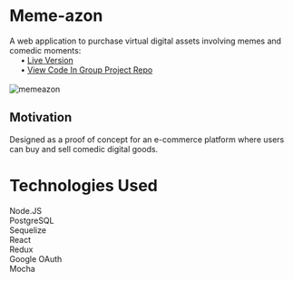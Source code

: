 # Meme-azon

A web application to purchase virtual digital assets involving memes and comedic moments: <br/> 
&nbsp;&nbsp;&nbsp;&nbsp;&nbsp;•  [Live Version](http://meme-azon.herokuapp.com/) <br/>
&nbsp;&nbsp;&nbsp;&nbsp;&nbsp;•  [View Code In Group Project Repo](https://github.com/Cloud-s-Canaries/GraceShopper) <br/> <br/>
![memeazon](https://user-images.githubusercontent.com/64286678/138567817-a0d26b18-a569-4ae2-903d-28373fbe6a47.png)

## Motivation
Designed as a proof of concept for an e-commerce platform where users can buy and sell comedic digital goods.


# Technologies Used
Node.JS <br/>
PostgreSQL <br/>
Sequelize <br/>
React <br/>
Redux <br/>
Google OAuth <br/>
Mocha<br/>
